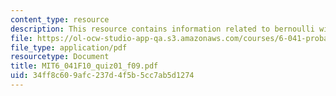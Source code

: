 ```yaml
---
content_type: resource
description: This resource contains information related to bernoulli with parameter.
file: https://ol-ocw-studio-app-qa.s3.amazonaws.com/courses/6-041-probabilistic-systems-analysis-and-applied-probability-fall-2010/34ff8c609afc237d4f5b5cc7ab5d1274_MIT6_041F10_quiz01_f09.pdf
file_type: application/pdf
resourcetype: Document
title: MIT6_041F10_quiz01_f09.pdf
uid: 34ff8c60-9afc-237d-4f5b-5cc7ab5d1274
---
```

